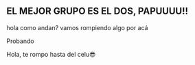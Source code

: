 ## EL MEJOR GRUPO ES EL DOS, PAPUUUU!!
hola como andan? vamos rompiendo algo por acá

Probando

Hola, te rompo hasta del celu😎
